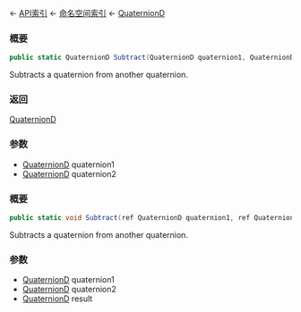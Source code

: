 ← [API索引](Api-Index) ← [命名空间索引](Namespace-Index) ← [QuaternionD](VRageMath.QuaternionD)

### 概要

```csharp
public static QuaternionD Subtract(QuaternionD quaternion1, QuaternionD quaternion2)
```

Subtracts a quaternion from another quaternion.

### 返回

[QuaternionD](VRageMath.QuaternionD)

### 参数

* [QuaternionD](VRageMath.QuaternionD) quaternion1
* [QuaternionD](VRageMath.QuaternionD) quaternion2
### 概要

```csharp
public static void Subtract(ref QuaternionD quaternion1, ref QuaternionD quaternion2, out QuaternionD result)
```

Subtracts a quaternion from another quaternion.

### 参数

* [QuaternionD](VRageMath.QuaternionD) quaternion1
* [QuaternionD](VRageMath.QuaternionD) quaternion2
* [QuaternionD](VRageMath.QuaternionD) result
